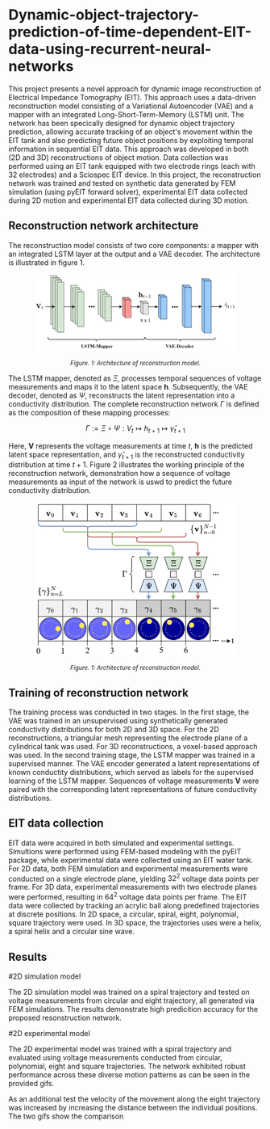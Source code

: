 # Dynamic-object-trajectory-prediction-of-time-dependent-EIT-data-using-recurrent-neural-networks

This project presents a novel approach for dynamic image reconstruction of Electrical Impedance Tomography (EIT). This approach uses a data-driven reconstruction model consisting of a Variational Autoencoder (VAE) and a mapper with an integrated Long-Short-Term-Memory (LSTM) unit. The network has been specically designed for dynamic object trajectory prediction, allowing accurate tracking of an object's movement within the EIT tank and also predicting future object positions by exploiting temporal information in sequential EIT data. This approach was developed in both (2D and 3D) reconstructions of object motion. Data collection was performed using an EIT tank equipped with two electrode rings (each with 32 electrodes) and a Sciospec EIT device. In this project, the reconstruction network was trained and tested on synthetic data generated by FEM simulation (using pyEIT forward solver), experimental EIT data collected during 2D motion and experimental EIT data collected during 3D motion.

## Reconstruction network architecture

The reconstruction model consists of two core components: a mapper with an integrated LSTM layer at the output and a VAE decoder. The architecture is illustrated in figure 1.

<p align="center">
  <img src="images/reconstruction_model.png" alt="Empty_mesh" width="400px">
</p>
<p align="center" style="font-size: smaller;">
  <em>Figure. 1: Architecture of reconstruction model.</em>
</p>

The LSTM mapper, denoted as $\Xi$, processes temporal sequences of voltage measurements and maps it to the latent space $\mathbf{h}$. Subsequently, the VAE decoder, denoted as $\Psi$, reconstructs the latent representation into a conductivity distribution. The complete reconstruction network $\Gamma$ is defined as the composition of these mapping processes:

$$
\Gamma := \Xi \circ \Psi : V_{t} \mapsto h_{t+1} \mapsto \hat{\gamma}_{t+1}
$$

Here, $\mathbf{V}$ represents the voltage measurements at time $t$, $\mathbf{h}$ is the predicted latent space representation, and $\hat{\gamma}_{t+1}$ is the reconstructed conductivity distribution at time $t+1$. Figure 2 illustrates the working principle of the reconstruction network, demonstration how a sequence of voltage measurements as input of the network is uswd to predict the future conductivity distribution.

<p align="center">
  <img src="images/reconstruction_process.png" alt="Empty_mesh" width="400px">
</p>
<p align="center" style="font-size: smaller;">
  <em>Figure. 1: Architecture of reconstruction model.</em>
</p>

## Training of reconstruction network

The training process was conducted in two stages. In the first stage, the VAE was trained in an unsupervised using synthetically generated conductivity distributions for both 2D and 3D space.
For the 2D reconstructions, a triangular mesh representing the electrode plane of a cylindrical tank was used. For 3D reconstructions, a voxel-based approach was used.
In the second training stage, the LSTM mapper was trained in a supervised manner. The VAE encoder generated a latent representations of known conductity distributions, which served as labels for the supervised learning of the LSTM mapper. Sequences of voltage measurements $\mathbf{V}$ were paired with the corresponding latent representations of future conductivity distributions.

## EIT data collection

EIT data were acquired in both simulated and experimental settings. Simultions were performed using FEM-based modeling with the pyEIT package, while experimental data were collected using an EIT water tank. For 2D data, both FEM simulation and experimental measurements were conducted on a single electrode plane, yielding $32^2$ voltage data points per frame. For 3D data, experimental measurements with two electrode planes were performed, resulting in $64^2$ voltage data points per frame. The EIT data were collected by tracking an acrylic ball along predefined trajectories at discrete positions. In 2D space, a circular, spiral, eight, polynomial, square trajectory were used. In 3D space, the trajectories uses were a helix, a spiral helix and a circular sine wave.

## Results 

#2D simulation model

The 2D simulation model was trained on a spiral trajectory and tested on voltage measurements from circular and eight trajectory, all generated via FEM simulations. The results demonstrate high predicition accuracy for the proposed resonstruction network.

#2D experimental model

The 2D experimental model was trained with a spiral trajectory and evaluated using voltage measurements conducted from circular, polynomial, eight and square trajectories. The network exhibited robust performance across these diverse motion patterns as can be seen in the provided gifs. 

As an additional test the velocity of the movement along the eight trajectory was increased by increasing the distance between the individual positions. The two gifs show the comparison 
